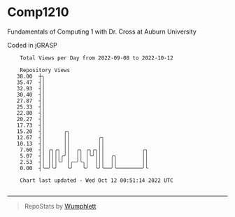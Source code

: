 # Comp1210
Fundamentals of Computing 1 with Dr. Cross at Auburn University

Coded in jGRASP

```
    Total Views per Day from 2022-09-08 to 2022-10-12

    Repository Views
   38.00  ┼╮
   35.47  ┤│
   32.93  ┤│
   30.40  ┤│
   27.87  ┤│
   25.33  ┤│
   22.80  ┤│
   20.27  ┤│
   17.73  ┤│
   15.20  ┤│      ╭╮
   12.67  ┤│      ││         ╭╮
   10.13  ┤│      ││         ││
    7.60  ┤│ ╭╮╭╮ ││  ╭╮ ╭╮╭╮││            ╭╮
    5.07  ┤│ ││││╭╯│  ││ │╰╯│││  ╭╮        ││
    2.53  ┤│ │││╰╯ │╭─╯╰╮│  │││  ││        ││
    0.00  ┤╰─╯╰╯   ╰╯   ╰╯  ╰╯╰──╯╰────────╯╰

    Chart last updated - Wed Oct 12 00:51:14 2022 UTC
    
```

---

> RepoStats by [Wumphlett](https://github.com/Wumphlett)

